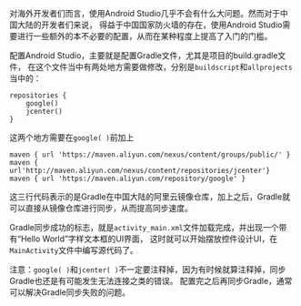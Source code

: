 对海外开发者们而言，使用Android Studio几乎不会有什么大问题。然而对于中国大陆的开发者们来说， 得益于中国国家防火墙的存在，使用Android Studio需要进行一些额外的本不必要的配置，从而在某种程度上提高了入门的门槛。

配置Android Studio，主要就是配置Gradle文件，尤其是项目的build.gradle文件， 在这个文件当中有两处地方需要做修改，分别是`buildscript`和`allprojects`当中的：

```
repositories {
    google()
    jcenter()
}
```

这两个地方需要在`google( )`前加上

```
maven { url 'https://maven.aliyun.com/nexus/content/groups/public/' }
maven { url'http://maven.aliyun.com/nexus/content/repositories/jcenter'}
maven { url 'https://maven.aliyun.com/repository/google' }
```

这三行代码表示的是Gradle在中国大陆的阿里云镜像仓库，加上之后，Gradle就可以直接从镜像仓库进行同步，从而提高同步速度。 

Gradle同步成功的标志，就是`activity_main.xml`文件加载完成，并出现一个带有“Hello World”字样文本框的UI界面， 这时就可以开始摆放控件设计UI，在`MainActivity`文件中编写源代码了。

注意：`google( )`和`jcenter( )`不一定要注释掉，因为有时候就算注释掉，同步Gradle也还是有可能发生无法连接之类的错误。 配置完之后再同步Gradle，通常可以解决Gradle同步失败的问题。